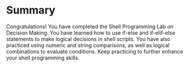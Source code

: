# Summary

Congratulations! You have completed the Shell Programming Lab on Decision Making. You have learned how to use if-else and if-elif-else statements to make logical decisions in shell scripts. You have also practiced using numeric and string comparisons, as well as logical combinations to evaluate conditions. Keep practicing to further enhance your shell programming skills.
